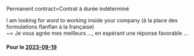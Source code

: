 
Permanent contract=Contrat à durée indéterminé

I am looking for word to working inside your company
(à la place des formulations flanflan à la française) <br>
~= Je vous agrée mes meilleurs ..., en espérant une réponse favorable ...


#### Pour le [2023-09-19](2023-09-19.md)









